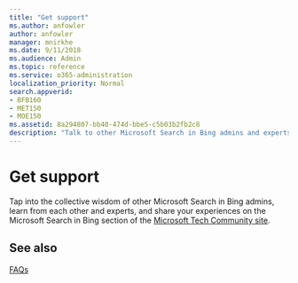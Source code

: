 ```yaml
---
title: "Get support"
ms.author: anfowler
author: anfowler
manager: mnirkhe
ms.date: 9/11/2018
ms.audience: Admin
ms.topic: reference
ms.service: o365-administration
localization_priority: Normal
search.appverid:
- BFB160
- MET150
- MOE150
ms.assetid: 8a294807-bb40-474d-bbe5-c5b03b2fb2c8
description: "Talk to other Microsoft Search in Bing admins and experts in the tech community"
---
```


# Get support

Tap into the collective wisdom of other Microsoft Search in Bing admins, learn from each other and experts, and share your experiences on the Microsoft Search in Bing section of the [Microsoft Tech Community site](https://go.microsoft.com/fwlink/?linkid=2018001).
  
## See also

[FAQs](faqs.md)
  

